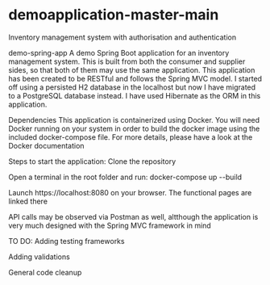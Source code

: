 # demoapplication-master-main
 Inventory management system with authorisation and authentication
 
 demo-spring-app
A demo Spring Boot application for an inventory management system. This is built from both the consumer and supplier sides, so that both of them may use the same application. This application has been created to be RESTful and follows the Spring MVC model. I started off using a persisted H2 database in the localhost but now I have migrated to a PostgreSQL database instead. I have used Hibernate as the ORM in this application.

Dependencies
This application is containerized using Docker. You will need Docker running on your system in order to build the docker image using the included docker-compose file. For more details, please have a look at the Docker documentation

Steps to start the application:
Clone the repository

Open a terminal in the root folder and run: docker-compose up --build

Launch https://localhost:8080 on your browser. The functional pages are linked there

API calls may be observed via Postman as well, altthough the application is very much designed with the Spring MVC framework in mind

TO DO:
Adding testing frameworks

Adding validations

General code cleanup
